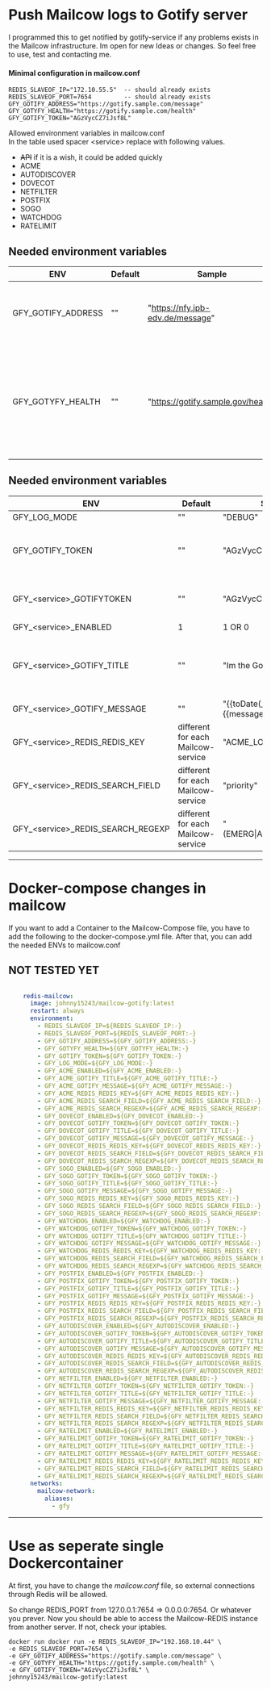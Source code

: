 # Push Mailcow logs to Gotify server

I programmed this to get notified by gotify-service if any problems exists in the Mailcow infrastructure.
Im open for new Ideas or changes. So feel free to use, test and contacting me.


#### Minimal configuration in mailcow.conf
```env
REDIS_SLAVEOF_IP="172.10.55.5"  -- should already exists
REDIS_SLAVEOF_PORT=7654         -- should already exists
GFY_GOTIFY_ADDRESS="https://gotify.sample.com/message"
GFY_GOTYFY_HEALTH="https://gotify.sample.com/health"
GFY_GOTIFY_TOKEN="AGzVycCZ7iJsf8L"
```

Allowed environment variables in mailcow.conf<br>In the table used spacer \<service\> replace with following values.
* ~~API~~ if it is a wish, it could be added quickly
* ACME
* AUTODISCOVER
* DOVECOT
* NETFILTER
* POSTFIX
* SOGO
* WATCHDOG
* RATELIMIT

## Needed environment variables
ENV | Default | Sample |  Description
--- | --- | --- | --- 
GFY_GOTIFY_ADDRESS | "" | "https://nfy.jpb-edv.de/message" | Full address where to send the gotify messages
GFY_GOTYFY_HEALTH | "" | "https://gotify.sample.gov/health" | Checks Health-Status of Gotify-Server. If any Problems exist, no Messages will be send.


## Needed environment variables
ENV | Default | Sample |  Description
--- | --- | --- | --- 
GFY_LOG_MODE | "" | "DEBUG" | Logs all Messages from System
GFY_GOTIFY_TOKEN | "" | "AGzVycCZ7iJsf8L" | Used as global Gotify message-token for all above listed Mailcow-Services, if no specific message-token is set for a service. (Used as fallback for ( **GFY_\<service\>_GOTIFY_TOKEN** )
GFY_\<service\>_GOTIFYTOKEN | "" | "AGzVycCZ7iJsf8L" | Overwrites the above Gotify token for the specific Mailcow-service. Use if you had created a APP for each Mailcow-Service in Gotify
GFY_\<service\>_ENABLED | 1 | 1 OR 0 | With value 0 the logs will not be parsed
GFY_\<service\>_GOTIFY_TITLE | "" | "Im the Gotify title" | You can use any value from log Model like {{message}} as placeholder. If you have a numeric field, please use {{_time}}. Optional you can use {{toDate(_time)}} to print a timestamp as Strting -> "01.01.2021 10:15:13".
GFY_\<service\>_GOTIFY_MESSAGE | "" | "{{toDate(_time)}}# {{message}}" | same as above just for the Gotify message.
GFY_\<service\>_REDIS_REDIS_KEY | different for each Mailcow-service | "ACME_LOG" | Defines the key for the redis-client to read the Logfiles
GFY_\<service\>_REDIS_SEARCH_FIELD | different for each Mailcow-service | "priority" | Use any key from the log model as trigger, if the Regexp in ENV **GFY_\<service\>_REDIS_SEARCH_REGEXP** matches.
GFY_\<service\>_REDIS_SEARCH_REGEXP | different for each Mailcow-service | "(EMERG\|ALERT\|CRIT\|ERR)" | The regexp is case insensitive and multi-line. another sample would be "\b(0*(?:[1-9][0-9]?\|0))\b" => matches if the searchfield is between 0 and 99.

---

# Docker-compose changes in mailcow

If you want to add a Container to the Mailcow-Compose file, you have to add the following to the docker-compose.yml file.
After that, you can add the needed ENVs to mailcow.conf

## NOT TESTED YET

```yaml

    redis-mailcow:
      image: johnny15243/mailcow-gotify:latest
      restart: always
      environment:
        - REDIS_SLAVEOF_IP=${REDIS_SLAVEOF_IP:-}
        - REDIS_SLAVEOF_PORT=${REDIS_SLAVEOF_PORT:-}
        - GFY_GOTIFY_ADDRESS=${GFY_GOTIFY_ADDRESS:-}
        - GFY_GOTYFY_HEALTH=${GFY_GOTYFY_HEALTH:-}
        - GFY_GOTIFY_TOKEN=${GFY_GOTIFY_TOKEN:-}
        - GFY_LOG_MODE=${GFY_LOG_MODE:-}
        - GFY_ACME_ENABLED=${GFY_ACME_ENABLED:-}
        - GFY_ACME_GOTIFY_TITLE=${GFY_ACME_GOTIFY_TITLE:-}
        - GFY_ACME_GOTIFY_MESSAGE=${GFY_ACME_GOTIFY_MESSAGE:-}
        - GFY_ACME_REDIS_REDIS_KEY=${GFY_ACME_REDIS_REDIS_KEY:-}
        - GFY_ACME_REDIS_SEARCH_FIELD=${GFY_ACME_REDIS_SEARCH_FIELD:-}
        - GFY_ACME_REDIS_SEARCH_REGEXP=${GFY_ACME_REDIS_SEARCH_REGEXP:-}
        - GFY_DOVECOT_ENABLED=${GFY_DOVECOT_ENABLED:-}
        - GFY_DOVECOT_GOTIFY_TOKEN=${GFY_DOVECOT_GOTIFY_TOKEN:-}
        - GFY_DOVECOT_GOTIFY_TITLE=${GFY_DOVECOT_GOTIFY_TITLE:-}
        - GFY_DOVECOT_GOTIFY_MESSAGE=${GFY_DOVECOT_GOTIFY_MESSAGE:-}
        - GFY_DOVECOT_REDIS_REDIS_KEY=${GFY_DOVECOT_REDIS_REDIS_KEY:-}
        - GFY_DOVECOT_REDIS_SEARCH_FIELD=${GFY_DOVECOT_REDIS_SEARCH_FIELD:-}
        - GFY_DOVECOT_REDIS_SEARCH_REGEXP=${GFY_DOVECOT_REDIS_SEARCH_REGEXP:-}
        - GFY_SOGO_ENABLED=${GFY_SOGO_ENABLED:-}
        - GFY_SOGO_GOTIFY_TOKEN=${GFY_SOGO_GOTIFY_TOKEN:-}
        - GFY_SOGO_GOTIFY_TITLE=${GFY_SOGO_GOTIFY_TITLE:-}
        - GFY_SOGO_GOTIFY_MESSAGE=${GFY_SOGO_GOTIFY_MESSAGE:-}
        - GFY_SOGO_REDIS_REDIS_KEY=${GFY_SOGO_REDIS_REDIS_KEY:-}
        - GFY_SOGO_REDIS_SEARCH_FIELD=${GFY_SOGO_REDIS_SEARCH_FIELD:-}
        - GFY_SOGO_REDIS_SEARCH_REGEXP=${GFY_SOGO_REDIS_SEARCH_REGEXP:-}
        - GFY_WATCHDOG_ENABLED=${GFY_WATCHDOG_ENABLED:-}
        - GFY_WATCHDOG_GOTIFY_TOKEN=${GFY_WATCHDOG_GOTIFY_TOKEN:-}
        - GFY_WATCHDOG_GOTIFY_TITLE=${GFY_WATCHDOG_GOTIFY_TITLE:-}
        - GFY_WATCHDOG_GOTIFY_MESSAGE=${GFY_WATCHDOG_GOTIFY_MESSAGE:-}
        - GFY_WATCHDOG_REDIS_REDIS_KEY=${GFY_WATCHDOG_REDIS_REDIS_KEY:-}
        - GFY_WATCHDOG_REDIS_SEARCH_FIELD=${GFY_WATCHDOG_REDIS_SEARCH_FIELD:-}
        - GFY_WATCHDOG_REDIS_SEARCH_REGEXP=${GFY_WATCHDOG_REDIS_SEARCH_REGEXP:-}
        - GFY_POSTFIX_ENABLED=${GFY_POSTFIX_ENABLED:-}
        - GFY_POSTFIX_GOTIFY_TOKEN=${GFY_POSTFIX_GOTIFY_TOKEN:-}
        - GFY_POSTFIX_GOTIFY_TITLE=${GFY_POSTFIX_GOTIFY_TITLE:-}
        - GFY_POSTFIX_GOTIFY_MESSAGE=${GFY_POSTFIX_GOTIFY_MESSAGE:-}
        - GFY_POSTFIX_REDIS_REDIS_KEY=${GFY_POSTFIX_REDIS_REDIS_KEY:-}
        - GFY_POSTFIX_REDIS_SEARCH_FIELD=${GFY_POSTFIX_REDIS_SEARCH_FIELD:-}
        - GFY_POSTFIX_REDIS_SEARCH_REGEXP=${GFY_POSTFIX_REDIS_SEARCH_REGEXP:-}
        - GFY_AUTODISCOVER_ENABLED=${GFY_AUTODISCOVER_ENABLED:-}
        - GFY_AUTODISCOVER_GOTIFY_TOKEN=${GFY_AUTODISCOVER_GOTIFY_TOKEN:-}
        - GFY_AUTODISCOVER_GOTIFY_TITLE=${GFY_AUTODISCOVER_GOTIFY_TITLE:-}
        - GFY_AUTODISCOVER_GOTIFY_MESSAGE=${GFY_AUTODISCOVER_GOTIFY_MESSAGE:-}
        - GFY_AUTODISCOVER_REDIS_REDIS_KEY=${GFY_AUTODISCOVER_REDIS_REDIS_KEY:-}
        - GFY_AUTODISCOVER_REDIS_SEARCH_FIELD=${GFY_AUTODISCOVER_REDIS_SEARCH_FIELD:-}
        - GFY_AUTODISCOVER_REDIS_SEARCH_REGEXP=${GFY_AUTODISCOVER_REDIS_SEARCH_REGEXP:-}
        - GFY_NETFILTER_ENABLED=${GFY_NETFILTER_ENABLED:-}
        - GFY_NETFILTER_GOTIFY_TOKEN=${GFY_NETFILTER_GOTIFY_TOKEN:-}
        - GFY_NETFILTER_GOTIFY_TITLE=${GFY_NETFILTER_GOTIFY_TITLE:-}
        - GFY_NETFILTER_GOTIFY_MESSAGE=${GFY_NETFILTER_GOTIFY_MESSAGE:-}
        - GFY_NETFILTER_REDIS_REDIS_KEY=${GFY_NETFILTER_REDIS_REDIS_KEY:-}
        - GFY_NETFILTER_REDIS_SEARCH_FIELD=${GFY_NETFILTER_REDIS_SEARCH_FIELD:-}
        - GFY_NETFILTER_REDIS_SEARCH_REGEXP=${GFY_NETFILTER_REDIS_SEARCH_REGEXP:-}
        - GFY_RATELIMIT_ENABLED=${GFY_RATELIMIT_ENABLED:-}
        - GFY_RATELIMIT_GOTIFY_TOKEN=${GFY_RATELIMIT_GOTIFY_TOKEN:-}
        - GFY_RATELIMIT_GOTIFY_TITLE=${GFY_RATELIMIT_GOTIFY_TITLE:-}
        - GFY_RATELIMIT_GOTIFY_MESSAGE=${GFY_RATELIMIT_GOTIFY_MESSAGE:-}
        - GFY_RATELIMIT_REDIS_REDIS_KEY=${GFY_RATELIMIT_REDIS_REDIS_KEY:-}
        - GFY_RATELIMIT_REDIS_SEARCH_FIELD=${GFY_RATELIMIT_REDIS_SEARCH_FIELD:-}
        - GFY_RATELIMIT_REDIS_SEARCH_REGEXP=${GFY_RATELIMIT_REDIS_SEARCH_REGEXP:-}
      networks:
        mailcow-network:
          aliases:
            - gfy
```

---

# Use as seperate single Dockercontainer

At first, you have to change the *mailcow.conf* file, so external connections through Redis will be allowed.

So change REDIS_PORT from 127.0.0.1:7654 => 0.0.0.0:7654. Or whatever you prever. Now you should be able to access the Mailcow-REDIS instance from another server.
If not, check your iptables.

```shell
docker run docker run -e REDIS_SLAVEOF_IP="192.168.10.44" \
-e REDIS_SLAVEOF_PORT=7654 \
-e GFY_GOTIFY_ADDRESS="https://gotify.sample.com/message" \
-e GFY_GOTYFY_HEALTH="https://gotify.sample.com/health" \
-e GFY_GOTIFY_TOKEN="AGzVycCZ7iJsf8L" \
johnny15243/mailcow-gotify:latest

```
